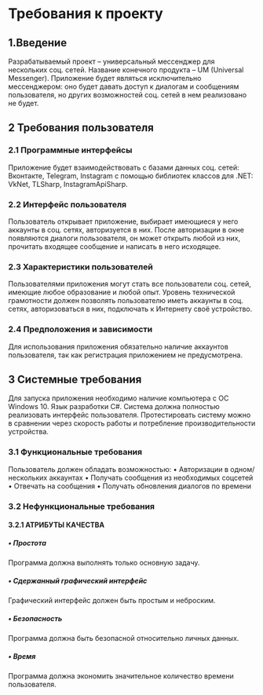 # Требования к проекту
## 1.Введение
Разрабатываемый проект – универсальный мессенджер для нескольких соц. сетей. Название конечного продукта – UM (Universal Messenger). Приложение будет являться исключительно мессенджером: оно будет давать доступ к диалогам и сообщениям пользователя, но других возможностей соц. сетей в нем реализовано не будет.
## 2 Требования пользователя
### 2.1 Программные интерфейсы
Приложение будет взаимодействовать с базами данных соц. сетей: Вконтакте, Telegram, Instagram с помощью библиотек классов для .NET: VkNet, TLSharp, InstagramApiSharp.
### 2.2 Интерфейс пользователя
Пользователь открывает приложение, выбирает имеющиеся у него аккаунты в соц. сетях, авторизуется в них. После авторизации в окне появляются диалоги пользователя, он может открыть любой из них, прочитать входящее сообщение и написать в него исходящее.
### 2.3 Характеристики пользователей
Пользователями приложения могут стать все пользователи соц. сетей, имеющие любое образование и любой опыт. Уровень технической грамотности должен позволять пользователю иметь аккаунты в соц. сетях, авторизоваться в них, подключать к Интернету своё устройство.
### 2.4 Предположения и зависимости
Для использования приложения обязательно наличие аккаунтов пользователя, так как регистрация приложением не предусмотрена.
## 3 Системные требования
Для запуска приложения необходимо наличие компьютера с ОС Windows 10.
Язык разработки C#. Система должна полностью реализовать интерфейс пользователя. Протестировать систему можно в сравнении через скорость работы и потребление производительности устройства.
### 3.1 Функциональные требования
Пользователь должен обладать возможностью:
•	Авторизации в одном/нескольких аккаунтах
•	Получать сообщения из необходимых соцсетей
•	Отвечать на сообщения
•	Получать обновления диалогов по времени

### 3.2 Нефункциональные требования
#### 3.2.1 АТРИБУТЫ КАЧЕСТВА
##### •	Простота
Программа должна выполнять только основную задачу.
##### •	Сдержанный графический интерфейс
Графический интерфейс должен быть простым и неброским.
##### •	Безопасность
Программа должна быть безопасной относительно личных данных.
##### •	Время
Программа должна экономить значительное количество времени пользователя.
